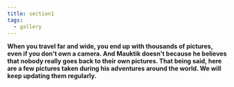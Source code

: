 ```yaml
---
title: section1
tags:
  - gallery
---
```

**When you travel far and wide, you end up with thousands of pictures, even if you don't own a camera. And Mauktik doesn't because he believes that nobody really goes back to their own pictures. That being said, here are a few pictures taken during his adventures around the world. We will keep updating them regularly.**
